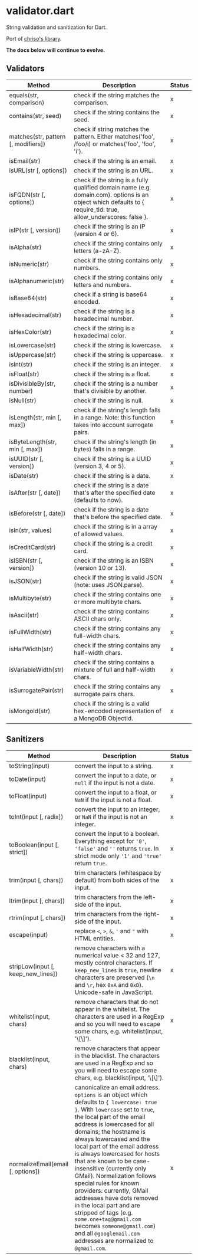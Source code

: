 validator.dart
=============

String validation and sanitization for Dart.

Port of [chriso's library](https://github.com/chriso/validator.js).

**The docs below will continue to evolve.**

## Validators

| Method | Description | Status |
| ------ | ----------- | ------ |
| equals(str, comparison) | check if the string matches the comparison. | x |
| contains(str, seed) | check if the string contains the seed. | x |
| matches(str, pattern [, modifiers]) | check if string matches the pattern. Either matches('foo', /foo/i) or matches('foo', 'foo', 'i'). | x |
| isEmail(str) | check if the string is an email. | x |
| isURL(str [, options]) | check if the string is an URL. | x |
| isFQDN(str [, options]) | check if the string is a fully qualified domain name (e.g. domain.com). options is an object which defaults to { require_tld: true, allow_underscores: false }. | x |
| isIP(str [, version]) | check if the string is an IP (version 4 or 6). | x |
| isAlpha(str) | check if the string contains only letters (a-zA-Z). | x |
| isNumeric(str) | check if the string contains only numbers. | x |
| isAlphanumeric(str) | check if the string contains only letters and numbers. | x |
| isBase64(str) | check if a string is base64 encoded. | x |
| isHexadecimal(str) | check if the string is a hexadecimal number. | x |
| isHexColor(str) | check if the string is a hexadecimal color. | x |
| isLowercase(str) | check if the string is lowercase. | x |
| isUppercase(str) | check if the string is uppercase. | x |
| isInt(str) | check if the string is an integer. | x |
| isFloat(str) | check if the string is a float. | x |
| isDivisibleBy(str, number) | check if the string is a number that's divisible by another. | x |
| isNull(str) | check if the string is null. | x |
| isLength(str, min [, max]) | check if the string's length falls in a range. Note: this function takes into account surrogate pairs. | x |
| isByteLength(str, min [, max]) | check if the string's length (in bytes) falls in a range. | x |
| isUUID(str [, version]) | check if the string is a UUID (version 3, 4 or 5). | x |
| isDate(str) | check if the string is a date. | x |
| isAfter(str [, date]) | check if the string is a date that's after the specified date (defaults to now). | x |
| isBefore(str [, date]) | check if the string is a date that's before the specified date. | x |
| isIn(str, values) | check if the string is in a array of allowed values. | x |
| isCreditCard(str) | check if the string is a credit card. | x |
| isISBN(str [, version]) | check if the string is an ISBN (version 10 or 13). | x |
| isJSON(str) | check if the string is valid JSON (note: uses JSON.parse). | x |
| isMultibyte(str) | check if the string contains one or more multibyte chars. | x |
| isAscii(str) | check if the string contains ASCII chars only. | x |
| isFullWidth(str) | check if the string contains any full-width chars. | x |
| isHalfWidth(str) | check if the string contains any half-width chars. | x |
| isVariableWidth(str) | check if the string contains a mixture of full and half-width chars. | x |
| isSurrogatePair(str) | check if the string contains any surrogate pairs chars. | x |
| isMongoId(str) | check if the string is a valid hex-encoded representation of a MongoDB ObjectId. | x |

## Sanitizers

| Method | Description | Status |
| ------ | ----------- | ------ |
| toString(input) | convert the input to a string. | x |
| toDate(input) | convert the input to a date, or `null` if the input is not a date. | x |
| toFloat(input) | convert the input to a float, or `NaN` if the input is not a float. | x |
| toInt(input [, radix]) | convert the input to an integer, or `NaN` if the input is not an integer. | x |
| toBoolean(input [, strict]) | convert the input to a boolean. Everything except for `'0'`, `'false'` and `''` returns `true`. In strict mode only `'1'` and `'true'` return `true`. | x |
| trim(input [, chars]) | trim characters (whitespace by default) from both sides of the input. | x |
| ltrim(input [, chars]) | trim characters from the left-side of the input. | x |
| rtrim(input [, chars]) | trim characters from the right-side of the input. | x |
| escape(input) | replace `<`, `>`, `&`, `'` and `"` with HTML entities. | x |
| stripLow(input [, keep_new_lines]) | remove characters with a numerical value < 32 and 127, mostly control characters. If `keep_new_lines` is `true`, newline characters are preserved (`\n` and `\r`, hex `0xA` and `0xD`). Unicode-safe in JavaScript. | x |
| whitelist(input, chars) | remove characters that do not appear in the whitelist. The characters are used in a RegExp and so you will need to escape some chars, e.g. whitelist(input, '\\[\\]'). | x |
| blacklist(input, chars) | remove characters that appear in the blacklist. The characters are used in a RegExp and so you will need to escape some chars, e.g. blacklist(input, '\\[\\]').
| normalizeEmail(email [, options]) | canonicalize an email address. `options` is an object which defaults to `{ lowercase: true }`. With `lowercase` set to `true`, the local part of the email address is lowercased for all domains; the hostname is always lowercased and the local part of the email address is always lowercased for hosts that are known to be case-insensitive (currently only GMail). Normalization follows special rules for known providers: currently, GMail addresses have dots removed in the local part and are stripped of tags (e.g. `some.one+tag@gmail.com` becomes `someone@gmail.com`) and all `@googlemail.com` addresses are normalized to `@gmail.com`. | x |
